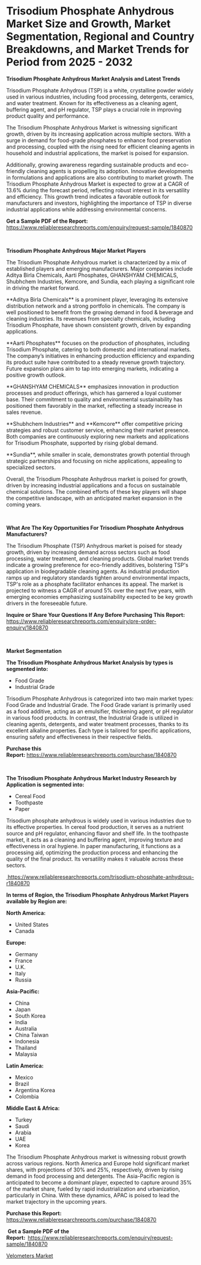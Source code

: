 <p><h1>Trisodium Phosphate Anhydrous Market Size and Growth, Market Segmentation, Regional and Country Breakdowns, and Market Trends for Period from 2025 -  2032</h1></p><p><strong>Trisodium Phosphate Anhydrous Market Analysis and Latest Trends</strong></p>
<p><p>Trisodium Phosphate Anhydrous (TSP) is a white, crystalline powder widely used in various industries, including food processing, detergents, ceramics, and water treatment. Known for its effectiveness as a cleaning agent, buffering agent, and pH regulator, TSP plays a crucial role in improving product quality and performance.</p><p>The Trisodium Phosphate Anhydrous Market is witnessing significant growth, driven by its increasing application across multiple sectors. With a surge in demand for food-grade phosphates to enhance food preservation and processing, coupled with the rising need for efficient cleaning agents in household and industrial applications, the market is poised for expansion.</p><p>Additionally, growing awareness regarding sustainable products and eco-friendly cleaning agents is propelling its adoption. Innovative developments in formulations and applications are also contributing to market growth. The Trisodium Phosphate Anhydrous Market is expected to grow at a CAGR of 13.6% during the forecast period, reflecting robust interest in its versatility and efficiency. This growth trend indicates a favorable outlook for manufacturers and investors, highlighting the importance of TSP in diverse industrial applications while addressing environmental concerns.</p></p>
<p><strong>Get a Sample PDF of the Report:&nbsp;</strong> <a href="https://www.reliableresearchreports.com/enquiry/request-sample/1840870?utm_campaign=2794&utm_medium=2&utm_source=Github&utm_content=ia&utm_term=01042025&utm_id=trisodium-phosphate-anhydrous">https://www.reliableresearchreports.com/enquiry/request-sample/1840870</a></p>
<p>&nbsp;</p>
<p><strong>Trisodium Phosphate Anhydrous Major Market Players</strong></p>
<p><p>The Trisodium Phosphate Anhydrous market is characterized by a mix of established players and emerging manufacturers. Major companies include Aditya Birla Chemicals, Aarti Phosphates, GHANSHYAM CHEMICALS, Shubhchem Industries, Kemcore, and Sundia, each playing a significant role in driving the market forward.</p><p>**Aditya Birla Chemicals** is a prominent player, leveraging its extensive distribution network and a strong portfolio in chemicals. The company is well positioned to benefit from the growing demand in food & beverage and cleaning industries. Its revenues from specialty chemicals, including Trisodium Phosphate, have shown consistent growth, driven by expanding applications.</p><p>**Aarti Phosphates** focuses on the production of phosphates, including Trisodium Phosphate, catering to both domestic and international markets. The company’s initiatives in enhancing production efficiency and expanding its product suite have contributed to a steady revenue growth trajectory. Future expansion plans aim to tap into emerging markets, indicating a positive growth outlook.</p><p>**GHANSHYAM CHEMICALS** emphasizes innovation in production processes and product offerings, which has garnered a loyal customer base. Their commitment to quality and environmental sustainability has positioned them favorably in the market, reflecting a steady increase in sales revenue.</p><p>**Shubhchem Industries** and **Kemcore** offer competitive pricing strategies and robust customer service, enhancing their market presence. Both companies are continuously exploring new markets and applications for Trisodium Phosphate, supported by rising global demand.</p><p>**Sundia**, while smaller in scale, demonstrates growth potential through strategic partnerships and focusing on niche applications, appealing to specialized sectors.</p><p>Overall, the Trisodium Phosphate Anhydrous market is poised for growth, driven by increasing industrial applications and a focus on sustainable chemical solutions. The combined efforts of these key players will shape the competitive landscape, with an anticipated market expansion in the coming years.</p></p>
<p>&nbsp;</p>
<p><strong>What Are The Key Opportunities For Trisodium Phosphate Anhydrous Manufacturers?</strong></p>
<p><p>The Trisodium Phosphate (TSP) Anhydrous market is poised for steady growth, driven by increasing demand across sectors such as food processing, water treatment, and cleaning products. Global market trends indicate a growing preference for eco-friendly additives, bolstering TSP's application in biodegradable cleaning agents. As industrial production ramps up and regulatory standards tighten around environmental impacts, TSP's role as a phosphate facilitator enhances its appeal. The market is projected to witness a CAGR of around 5% over the next five years, with emerging economies emphasizing sustainability expected to be key growth drivers in the foreseeable future.</p></p>
<p><strong>Inquire or Share Your Questions If Any Before Purchasing This Report:</strong> <a href="https://www.reliableresearchreports.com/enquiry/pre-order-enquiry/1840870?utm_campaign=2794&utm_medium=2&utm_source=Github&utm_content=ia&utm_term=01042025&utm_id=trisodium-phosphate-anhydrous">https://www.reliableresearchreports.com/enquiry/pre-order-enquiry/1840870</a></p>
<p>&nbsp;</p>
<p><strong>Market Segmentation</strong></p>
<p><strong>The Trisodium Phosphate Anhydrous Market Analysis by types is segmented into:</strong></p>
<p><ul><li>Food Grade</li><li>Industrial Grade</li></ul></p>
<p><p>Trisodium Phosphate Anhydrous is categorized into two main market types: Food Grade and Industrial Grade. The Food Grade variant is primarily used as a food additive, acting as an emulsifier, thickening agent, or pH regulator in various food products. In contrast, the Industrial Grade is utilized in cleaning agents, detergents, and water treatment processes, thanks to its excellent alkaline properties. Each type is tailored for specific applications, ensuring safety and effectiveness in their respective fields.</p></p>
<p><strong>Purchase this Report:&nbsp;</strong><a href="https://www.reliableresearchreports.com/purchase/1840870?utm_campaign=2794&utm_medium=2&utm_source=Github&utm_content=ia&utm_term=01042025&utm_id=trisodium-phosphate-anhydrous">https://www.reliableresearchreports.com/purchase/1840870</a></p>
<p>&nbsp;</p>
<p><strong>The Trisodium Phosphate Anhydrous Market Industry Research by Application is segmented into:</strong></p>
<p><ul><li>Cereal Food</li><li>Toothpaste</li><li>Paper</li></ul></p>
<p><p>Trisodium phosphate anhydrous is widely used in various industries due to its effective properties. In cereal food production, it serves as a nutrient source and pH regulator, enhancing flavor and shelf life. In the toothpaste market, it acts as a cleaning and buffering agent, improving texture and effectiveness in oral hygiene. In paper manufacturing, it functions as a processing aid, optimizing the production process and enhancing the quality of the final product. Its versatility makes it valuable across these sectors.</p></p>
<p><a href="https://www.reliableresearchreports.com/trisodium-phosphate-anhydrous-r1840870?utm_campaign=2794&utm_medium=2&utm_source=Github&utm_content=ia&utm_term=01042025&utm_id=trisodium-phosphate-anhydrous">&nbsp;https://www.reliableresearchreports.com/trisodium-phosphate-anhydrous-r1840870</a></p>
<p><strong>In terms of Region, the Trisodium Phosphate Anhydrous Market Players available by Region are:</strong></p>
<p>
    <p> <strong> North America: </strong>
        <ul>
            <li>United States</li>
            <li>Canada</li>
        </ul>
        </p> 
    <p> <strong> Europe: </strong>
        <ul>
            <li>Germany</li>
            <li>France</li>
            <li>U.K.</li>
            <li>Italy</li>
            <li>Russia</li>
        </ul>
        </p> 
    <p> <strong> Asia-Pacific: </strong>
        <ul>
            <li>China</li>
            <li>Japan</li>
            <li>South Korea</li>
            <li>India</li>
            <li>Australia</li>
            <li>China Taiwan</li>
            <li>Indonesia</li>
            <li>Thailand</li>
            <li>Malaysia</li>
        </ul>
        </p> 
    <p> <strong> Latin America: </strong>
        <ul>
            <li>Mexico</li>
            <li>Brazil</li>
            <li>Argentina Korea</li>
            <li>Colombia</li>
        </ul>
        </p> 
    <p> <strong> Middle East & Africa: </strong>
        <ul>
            <li>Turkey</li>
            <li>Saudi</li>
            <li>Arabia</li>
            <li>UAE</li>
            <li>Korea</li>
        </ul>
    </p>
    </p>
<p><p>The Trisodium Phosphate Anhydrous market is witnessing robust growth across various regions. North America and Europe hold significant market shares, with projections of 30% and 25%, respectively, driven by rising demand in food processing and detergents. The Asia-Pacific region is anticipated to become a dominant player, expected to capture around 35% of the market share, fueled by rapid industrialization and urbanization, particularly in China. With these dynamics, APAC is poised to lead the market trajectory in the upcoming years.</p></p>
<p><strong>Purchase this Report: </strong><a href="https://www.reliableresearchreports.com/purchase/1840870?utm_campaign=2794&utm_medium=2&utm_source=Github&utm_content=ia&utm_term=01042025&utm_id=trisodium-phosphate-anhydrous">https://www.reliableresearchreports.com/purchase/1840870</a></p>
<p>&nbsp;<strong>Get a Sample PDF of the Report:&nbsp;&nbsp;</strong><a href="https://www.reliableresearchreports.com/enquiry/request-sample/1840870?utm_campaign=2794&utm_medium=2&utm_source=Github&utm_content=ia&utm_term=01042025&utm_id=trisodium-phosphate-anhydrous">https://www.reliableresearchreports.com/enquiry/request-sample/1840870</a></p>
<p><strong></strong></p>
<p><p><a href="https://github.com/tszkintruca/Market-Research-Report-List-1/blob/main/velometers-market.md?utm_campaign=2794&utm_medium=2&utm_source=Github&utm_content=ia&utm_term=01042025&utm_id=trisodium-phosphate-anhydrous">Velometers Market</a></p></p>